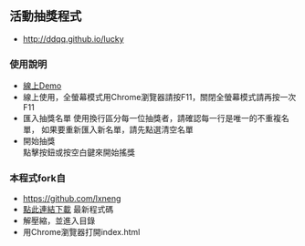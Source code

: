 ## 活動抽獎程式
- http://ddqq.github.io/lucky   
   
### 使用說明
- [線上Demo](http://ddqq.github.io/lucky) 
- 線上使用，全螢幕模式用Chrome瀏覽器請按F11，關閉全螢幕模式請再按一次F11
- 匯入抽獎名單
  使用換行區分每一位抽獎者，請確認每一行是唯一的不重複名單，
  如果要重新匯入新名單，請先點選清空名單
- 開始抽獎  
  點擊按鈕或按空白鍵來開始搖獎

### 本程式fork自
- https://github.com/lxneng
- [點此連結下載](https://github.com/pmcamp/lucky/zipball/master) 最新程式碼
- 解壓縮，並進入目錄
- 用Chrome瀏覽器打開index.html

